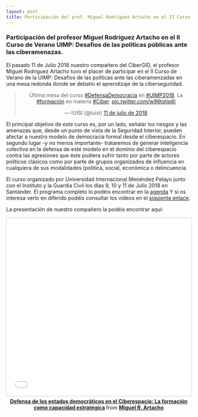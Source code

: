 ```yaml
---
layout: post
title: Participación del prof. Miguel Rodríguez Artacho en el II Curso de Verano UIMP
---
```

### Participación del profesor Miguel Rodríguez Artacho en el II Curso de Verano UIMP: Desafíos de las políticas públicas ante las ciberamenazas.

El pasado 11 de Julio 2018 nuestro compañero del CiberGID, el profesor Miguel Rodríguez Artacho tuvo el placer de participar en el II Curso de Verano de la UIMP: Desafíos de las políticas ante las ciberamenzadas en una mesa redonda donde se debatío el aprendizaje de la ciberseguridad.
<center>
<blockquote class="twitter-tweet" data-lang="es"><p lang="es" dir="ltr">Última mesa del curso <a href="https://twitter.com/hashtag/DefensaDemocracia?src=hash&amp;ref_src=twsrc%5Etfw">#DefensaDemocracia</a> en <a href="https://twitter.com/hashtag/UIMP2018?src=hash&amp;ref_src=twsrc%5Etfw">#UIMP2018</a>. La <a href="https://twitter.com/hashtag/formaci%C3%B3n?src=hash&amp;ref_src=twsrc%5Etfw">#formación</a> en materia <a href="https://twitter.com/hashtag/Ciber?src=hash&amp;ref_src=twsrc%5Etfw">#Ciber</a>. <a href="https://t.co/w96tqtjp6i">pic.twitter.com/w96tqtjp6i</a></p>&mdash; IUISI (@iuisi) <a href="https://twitter.com/iuisi/status/1016991236404727808?ref_src=twsrc%5Etfw">11 de julio de 2018</a></blockquote>
<script async src="https://platform.twitter.com/widgets.js" charset="utf-8"></script>
 </center>

El principal objetivo de este curso es, por un lado, señalar los riesgos y las amenazas que, desde un punto de vista de la Seguridad Interior, 
pueden afectar a nuestro modelo de democracia formal desde el ciberespacio. En segundo lugar -y no menos importante- trataremos de generar inteligencia 
colectiva en la defensa de este modelo en el dominio del ciberespacio contra las agresiones que éste pudiera sufrir tanto por parte de actores políticos 
clásicos como por parte de grupos organizados de influencia en cualquiera de sus modalidades (política, social, económica o delincuencia.

El curso organizado por Universidad Internacional Menéndez Pelayo junto con el Instituto y la Guardia Civil los días 9, 10 y 11 de Julio 2018 en Santander. El programa completo lo podéis encontrar en la [agenda](http://www.uimp.es/agenda-link.html?id_actividad=63X3&anyaca=2018-19)
Y si os interesa verlo en diferido podéis consultar los videos en el [siguiente enlace](http://www.uimptv.es/c-cursos2018-04del9al13dejulio-193.html).

La presentación de nuestro compañero la podéis encontrar aquí:
<center>
<iframe src="//www.slideshare.net/slideshow/embed_code/key/kbCcZEduf8xDtp" width="595" height="485" frameborder="0" marginwidth="0" marginheight="0" scrolling="no" style="border:1px solid #CCC; border-width:1px; margin-bottom:5px; max-width: 100%;" allowfullscreen> </iframe> <div style="margin-bottom:5px"> <strong> <a href="//www.slideshare.net/martacho/defensa-de-los-estados-democrticos-en-el-ciberespacio-la-formacin-como-capacidad-estratgica" title="Defensa de los estados democráticos en el Ciberespacio: La formación como capacidad estratégica" target="_blank">Defensa de los estados democráticos en el Ciberespacio: La formación como capacidad estratégica</a> </strong> from <strong><a href="https://www.slideshare.net/martacho" target="_blank">Miguel R. Artacho</a></strong> </div>
 </center>
